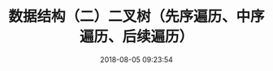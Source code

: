 ---
title: 数据结构（二）二叉树（先序遍历、中序遍历、后续遍历）
date: 2018-08-05 09:23:54
tags: [JavaScript, Algorithm]
categories: [Algorithm]
description: 二叉树种（先序遍历、中序遍历、后续遍历）递归非递归实现的实现
---